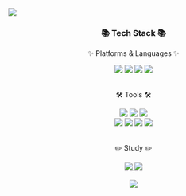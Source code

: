 <img src="https://capsule-render.vercel.app/api?type=slice&color=auto&height=150&section=header&text=Hello,%20I'm%20Sujeong&fontSize=60" />

<div align=center>
	<h3>📚 Tech Stack 📚</h3>
	<p>✨ Platforms & Languages ✨</p>
</div>
<div align="center">
	<img src="https://img.shields.io/badge/Kotlin-6528F7?style=flat&logo=Kotlin&logoColor=white" />
	<img src="https://img.shields.io/badge/Android-green?style=flat&logo=Android&logoColor=white" />
	<img src="https://img.shields.io/badge/JavaScript-F7DF1E?style=flat&logo=JavaScript&logoColor=white" />
	<img src="https://img.shields.io/badge/TypeScript-blue?style=flat&logo=TypeScript&logoColor=white" />
</div>
<br>

<div align=center>
	<p>🛠 Tools 🛠</p>
</div>
<div align=center>
	<img src="https://img.shields.io/badge/AndroidStudio-6DB33F?style=flat&logo=AndroidStudio&logoColor=white" />
	<img src="https://img.shields.io/badge/Firebase-4479A1?style=flat&logo=Firebase&logoColor=white" />
	<img src="https://img.shields.io/badge/Visual%20Studio%20Code-007ACC?style=flat&logo=VisualStudioCode&logoColor=white" />
	<br>
	<img src="https://img.shields.io/badge/AWS-232F3E?style=flat&logo=AmazonAWS&logoColor=white" />
	<img src="https://img.shields.io/badge/Git-809CC9?style=flat&logo=Git&logoColor=white" />
	<img src="https://img.shields.io/badge/Notion-809CC9?style=flat&logo=Notion&logoColor=white" />
	<img src="https://img.shields.io/badge/GitHub-181717?style=flat&logo=GitHub&logoColor=white" />
</div>
<br>

<div align=center>
	<p>✏️ Study ✏️</p>
</div>
<div align=center>
	<a href="https://super-strength-crystal.blogspot.com">
		<img src="https://img.shields.io/badge/Blog-FF9800?style=flat&logo=Blogger&logoColor=white" />
	</a>
	<a href="https://crystal-park.notion.site/0e0f0d975c684419a9275ff3bba91cb3">
		<img src="https://img.shields.io/badge/Notion-000000?style=flat&logo=Notion&logoColor=white" />
	</a>
	<br>
</div>
<div align=center>
	<br>
  <img src="https://github-readme-stats.vercel.app/api/top-langs/?username=park-chris&layout=compact"><br><br>
<br>
<br>
